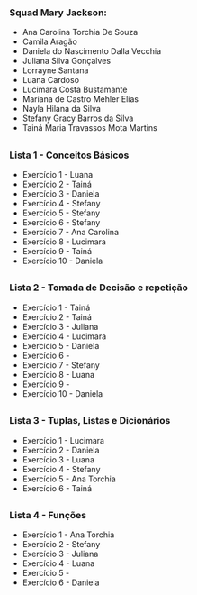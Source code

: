 ### Squad Mary Jackson:

* Ana Carolina Torchia De Souza
* Camila Aragão
* Daniela do Nascimento Dalla Vecchia
* Juliana Silva Gonçalves
* Lorrayne Santana
* Luana Cardoso
* Lucimara Costa Bustamante
* Mariana de Castro Mehler Elias
* Nayla Hilana da Silva
* Stefany Gracy Barros da Silva
* Tainá Maria Travassos Mota Martins

##
### Lista 1 - Conceitos Básicos
* Exercício 1 - Luana
* Exercício 2 - Tainá
* Exercício 3 - Daniela
* Exercício 4 - Stefany
* Exercício 5 - Stefany
* Exercício 6 - Stefany
* Exercício 7 - Ana Carolina
* Exercício 8 - Lucimara
* Exercício 9 - Tainá
* Exercício 10 - Daniela
##
### Lista 2 - Tomada de Decisão e repetição
* Exercício 1 - Tainá
* Exercício 2 - Tainá
* Exercício 3 - Juliana
* Exercício 4 - Lucimara
* Exercício 5 - Daniela
* Exercício 6 -
* Exercício 7 - Stefany
* Exercício 8 - Luana
* Exercício 9 - 
* Exercício 10 - Daniela
##
### Lista 3 - Tuplas, Listas e Dicionários
* Exercício 1 - Lucimara
* Exercício 2 - Daniela
* Exercício 3 - Luana
* Exercício 4 - Stefany
* Exercício 5 - Ana Torchia
* Exercício 6 - Tainá
##
### Lista 4 - Funções
* Exercício 1 - Ana Torchia
* Exercício 2 - Stefany
* Exercício 3 - Juliana
* Exercício 4 - Luana
* Exercício 5 - 
* Exercício 6 - Daniela
